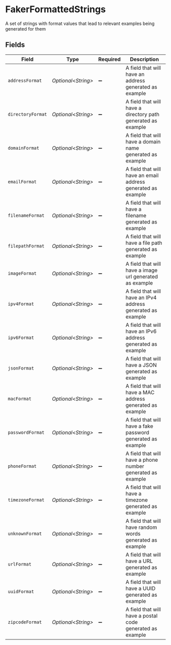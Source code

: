 # FakerFormattedStrings

A set of strings with format values that lead to relevant examples being generated for them


## Fields

| Field                                                        | Type                                                         | Required                                                     | Description                                                  |
| ------------------------------------------------------------ | ------------------------------------------------------------ | ------------------------------------------------------------ | ------------------------------------------------------------ |
| `addressFormat`                                              | *Optional\<String>*                                          | :heavy_minus_sign:                                           | A field that will have an address generated as example       |
| `directoryFormat`                                            | *Optional\<String>*                                          | :heavy_minus_sign:                                           | A field that will have a directory path generated as example |
| `domainFormat`                                               | *Optional\<String>*                                          | :heavy_minus_sign:                                           | A field that will have a domain name generated as example    |
| `emailFormat`                                                | *Optional\<String>*                                          | :heavy_minus_sign:                                           | A field that will have an email address generated as example |
| `filenameFormat`                                             | *Optional\<String>*                                          | :heavy_minus_sign:                                           | A field that will have a filename generated as example       |
| `filepathFormat`                                             | *Optional\<String>*                                          | :heavy_minus_sign:                                           | A field that will have a file path generated as example      |
| `imageFormat`                                                | *Optional\<String>*                                          | :heavy_minus_sign:                                           | A field that will have a image url generated as example      |
| `ipv4Format`                                                 | *Optional\<String>*                                          | :heavy_minus_sign:                                           | A field that will have an IPv4 address generated as example  |
| `ipv6Format`                                                 | *Optional\<String>*                                          | :heavy_minus_sign:                                           | A field that will have an IPv6 address generated as example  |
| `jsonFormat`                                                 | *Optional\<String>*                                          | :heavy_minus_sign:                                           | A field that will have a JSON generated as example           |
| `macFormat`                                                  | *Optional\<String>*                                          | :heavy_minus_sign:                                           | A field that will have a MAC address generated as example    |
| `passwordFormat`                                             | *Optional\<String>*                                          | :heavy_minus_sign:                                           | A field that will have a fake password generated as example  |
| `phoneFormat`                                                | *Optional\<String>*                                          | :heavy_minus_sign:                                           | A field that will have a phone number generated as example   |
| `timezoneFormat`                                             | *Optional\<String>*                                          | :heavy_minus_sign:                                           | A field that will have a timezone generated as example       |
| `unknownFormat`                                              | *Optional\<String>*                                          | :heavy_minus_sign:                                           | A field that will have random words generated as example     |
| `urlFormat`                                                  | *Optional\<String>*                                          | :heavy_minus_sign:                                           | A field that will have a URL generated as example            |
| `uuidFormat`                                                 | *Optional\<String>*                                          | :heavy_minus_sign:                                           | A field that will have a UUID generated as example           |
| `zipcodeFormat`                                              | *Optional\<String>*                                          | :heavy_minus_sign:                                           | A field that will have a postal code generated as example    |